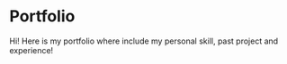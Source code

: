 # Portfolio
Hi! Here is my portfolio where include my personal skill, past project and experience! 
